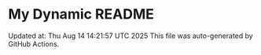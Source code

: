 # My Dynamic README
Updated at: Thu Aug 14 14:21:57 UTC 2025
This file was auto-generated by GitHub Actions.

